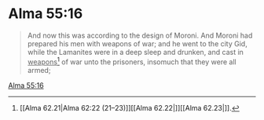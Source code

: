 # Alma 55:16

> And now this was according to the design of Moroni. And Moroni had prepared his men with weapons of war; and he went to the city Gid, while the Lamanites were in a deep sleep and drunken, and cast in <u>weapons</u>[^a] of war unto the prisoners, insomuch that they were all armed;

[Alma 55:16](https://www.churchofjesuschrist.org/study/scriptures/bofm/alma/55?lang=eng&id=p16#p16)


[^a]: [[Alma 62.21|Alma 62:22 (21–23)]][[Alma 62.22|]][[Alma 62.23|]].  
